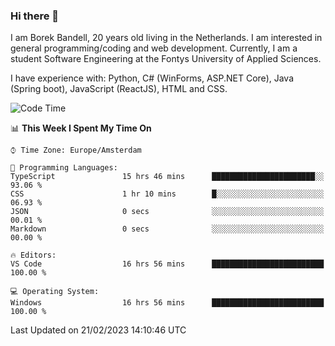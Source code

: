 ### Hi there 👋

I am Borek Bandell, 20 years old living in the Netherlands. I am interested in general programming/coding and web development. Currently, I am a student Software Engineering at the Fontys University of Applied Sciences.

I have experience with: Python, C# (WinForms, ASP.NET Core), Java (Spring boot), JavaScript (ReactJS), HTML and CSS.

<!--START_SECTION:waka-->
![Code Time](http://img.shields.io/badge/Code%20Time-408%20hrs%2035%20mins-blue)

📊 **This Week I Spent My Time On** 

```text
⌚︎ Time Zone: Europe/Amsterdam

💬 Programming Languages: 
TypeScript               15 hrs 46 mins      ███████████████████████░░   93.06 % 
CSS                      1 hr 10 mins        █░░░░░░░░░░░░░░░░░░░░░░░░   06.93 % 
JSON                     0 secs              ░░░░░░░░░░░░░░░░░░░░░░░░░   00.01 % 
Markdown                 0 secs              ░░░░░░░░░░░░░░░░░░░░░░░░░   00.00 % 

🔥 Editors: 
VS Code                  16 hrs 56 mins      █████████████████████████   100.00 % 

💻 Operating System: 
Windows                  16 hrs 56 mins      █████████████████████████   100.00 % 

```


 Last Updated on 21/02/2023 14:10:46 UTC
<!--END_SECTION:waka-->

<!--**tcBorek2002/tcBorek2002** is a ✨ _special_ ✨ repository because its `README.md` (this file) appears on your GitHub profile.

Here are some ideas to get you started:

- 🔭 I’m currently working on ...
- 🌱 I’m currently learning ...
- 👯 I’m looking to collaborate on ...
- 🤔 I’m looking for help with ...
- 💬 Ask me about ...
- 📫 How to reach me: ...
- 😄 Pronouns: ...
- ⚡ Fun fact: ...
-->
